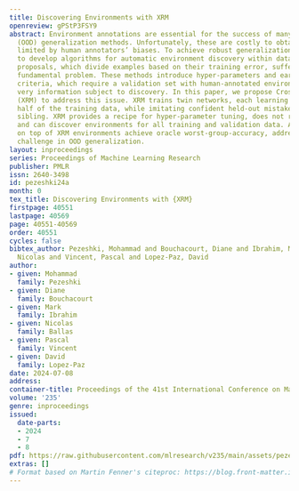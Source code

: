 ```yaml
---
title: Discovering Environments with XRM
openreview: gPStP3FSY9
abstract: Environment annotations are essential for the success of many out-of-distribution
  (OOD) generalization methods. Unfortunately, these are costly to obtain and often
  limited by human annotators’ biases. To achieve robust generalization, it is essential
  to develop algorithms for automatic environment discovery within datasets. Current
  proposals, which divide examples based on their training error, suffer from one
  fundamental problem. These methods introduce hyper-parameters and early-stopping
  criteria, which require a validation set with human-annotated environments, the
  very information subject to discovery. In this paper, we propose Cross-Risk Minimization
  (XRM) to address this issue. XRM trains twin networks, each learning from one random
  half of the training data, while imitating confident held-out mistakes made by its
  sibling. XRM provides a recipe for hyper-parameter tuning, does not require early-stopping,
  and can discover environments for all training and validation data. Algorithms built
  on top of XRM environments achieve oracle worst-group-accuracy, addressing a long-standing
  challenge in OOD generalization.
layout: inproceedings
series: Proceedings of Machine Learning Research
publisher: PMLR
issn: 2640-3498
id: pezeshki24a
month: 0
tex_title: Discovering Environments with {XRM}
firstpage: 40551
lastpage: 40569
page: 40551-40569
order: 40551
cycles: false
bibtex_author: Pezeshki, Mohammad and Bouchacourt, Diane and Ibrahim, Mark and Ballas,
  Nicolas and Vincent, Pascal and Lopez-Paz, David
author:
- given: Mohammad
  family: Pezeshki
- given: Diane
  family: Bouchacourt
- given: Mark
  family: Ibrahim
- given: Nicolas
  family: Ballas
- given: Pascal
  family: Vincent
- given: David
  family: Lopez-Paz
date: 2024-07-08
address:
container-title: Proceedings of the 41st International Conference on Machine Learning
volume: '235'
genre: inproceedings
issued:
  date-parts:
  - 2024
  - 7
  - 8
pdf: https://raw.githubusercontent.com/mlresearch/v235/main/assets/pezeshki24a/pezeshki24a.pdf
extras: []
# Format based on Martin Fenner's citeproc: https://blog.front-matter.io/posts/citeproc-yaml-for-bibliographies/
---
```


